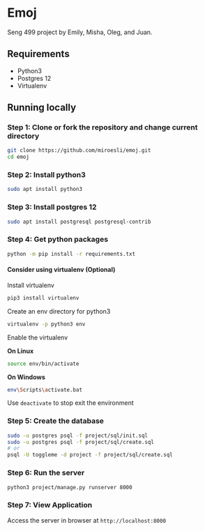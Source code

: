 # Emoj

Seng 499 project by Emily, Misha, Oleg, and Juan.

## Requirements

- Python3
- Postgres 12
- Virtualenv

## Running locally

### Step 1: Clone or fork the repository and change current directory

```bash
git clone https://github.com/miroesli/emoj.git
cd emoj
```

### Step 2: Install python3

```bash
sudo apt install python3
```

### Step 3: Install postgres 12

```bash
sudo apt install postgresql postgresql-contrib
```

### Step 4: Get python packages

```bash
python -m pip install -r requirements.txt
```

#### Consider using virtualenv (Optional)

Install virtualenv

```bash
pip3 install virtualenv
```

Create an env directory for python3

```bash
virtualenv -p python3 env
```

Enable the virtualenv

**On Linux**

```bash
source env/bin/activate
```

**On Windows**

```bash
env\Scripts\activate.bat
```

Use `deactivate` to stop exit the environment

### Step 5: Create the database

```bash
sudo -u postgres psql -f project/sql/init.sql
sudo -u postgres psql -f project/sql/create.sql
# or
psql -U toggleme -d project -f project/sql/create.sql
```

### Step 6: Run the server

```bash
python3 project/manage.py runserver 8000
```

### Step 7: View Application

Access the server in browser at `http://localhost:8000`
